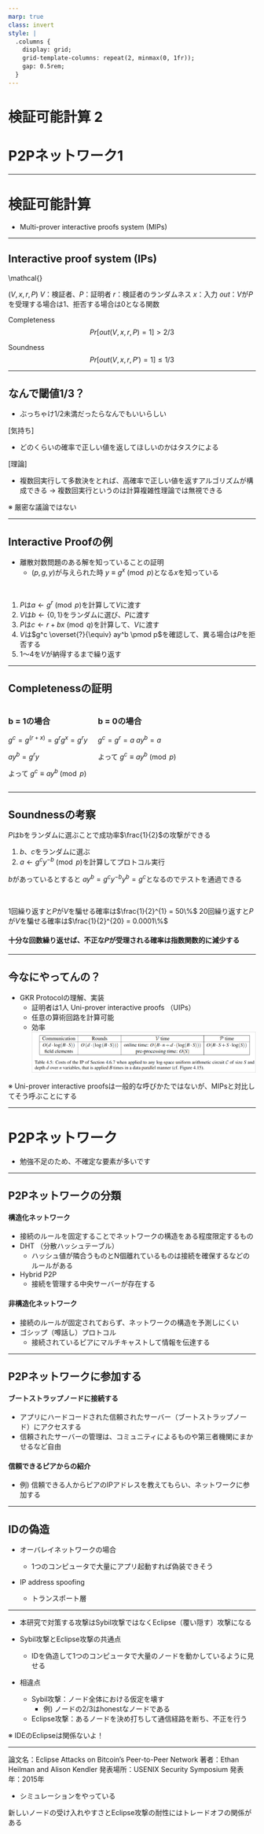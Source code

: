 ```yaml
---
marp: true
class: invert
style: |
  .columns {
    display: grid;
    grid-template-columns: repeat(2, minmax(0, 1fr));
    gap: 0.5rem;
  }
---
```


# 検証可能計算 2
# P2Pネットワーク1

---

# 検証可能計算
- Multi-prover interactive proofs system (MIPs)

---

## Interactive proof system (IPs)
\mathcal{}

$(V, x, r, P)$
$V$：検証者、$P$：証明者
$r$：検証者のランダムネス
$x$：入力
$out$：$V$が$P$を受理する場合は1、拒否する場合は0となる関数

Completeness
$$
    Pr[out(V, x, r, P) = 1] > 2 / 3
$$

Soundness
$$
    Pr[out(V, x, r, P') = 1] \leq 1 / 3
$$


---

## なんで閾値1/3？

- ぶっちゃけ1/2未満だったらなんでもいいらしい

[気持ち]
- どのくらいの確率で正しい値を返してほしいのかはタスクによる

[理論]
- 複数回実行して多数決をとれば、高確率で正しい値を返すアルゴリズムが構成できる
    → 複数回実行というのは計算複雑性理論では無視できる

※ 厳密な議論ではない

---

## Interactive Proofの例

- 離散対数問題のある解を知っていることの証明
    - $(p,g,y)$が与えられた時 $y \equiv g^x \pmod p$となる$x$を知っている

<br>

1. $P$は$a \leftarrow g^r \pmod p$を計算して$V$に渡す
2. $V$は$b \leftarrow \{0, 1\}$をランダムに選び、$P$に渡す
3. $P$は$c \leftarrow r+bx \pmod q$を計算して、$V$に渡す
4. $V$は$g^c \overset{?}{\equiv} ay^b \pmod p$を確認して、異る場合は$P$を拒否する
5. 1～4を$V$が納得するまで繰り返す

---

## Completenessの証明

<div class="columns">
<div>

### b = 1の場合

$g^c = g^{(r+x)} = g^rg^x = g^ry$

$ay^b = g^ry$

よって
$g^c \equiv ay^b \pmod p$

</div>
<div>

### b = 0の場合

$g^c = g^r = a$
$ay^b = a$

よって
$g^c \equiv ay^b \pmod p$

</div>
</div>

---

## Soundnessの考察

$P$はbをランダムに選ぶことで成功率$\frac{1}{2}$の攻撃ができる
1. $b$、$c$をランダムに選ぶ
2. $a \leftarrow g^cy^{-b} \pmod p$を計算してプロトコル実行

$b$があっているとすると $ay^b = g^cy^{-b}y^b = g^c$となるのでテストを通過できる

<br>

1回繰り返すと$P$が$V$を騙せる確率は$\frac{1}{2}^{1} = 50\%$
20回繰り返すと$P$が$V$を騙せる確率は$\frac{1}{2}^{20} = 0.0001\%$

#### 十分な回数繰り返せば、不正な$P$が受理される確率は指数関数的に減少する

---

## 今なにやってんの？
- GKR Protocolの理解、実装
    - 証明者は1人 Uni-prover interactive proofs （UIPs）
    - 任意の算術回路を計算可能
    - 効率
![](../../img/gkp_protocol.png)

※  Uni-prover interactive proofsは一般的な呼びかたではないが、MIPsと対比してそう呼ぶことにする

---

# P2Pネットワーク

- 勉強不足のため、不確定な要素が多いです

---

## P2Pネットワークの分類

#### 構造化ネットワーク
- 接続のルールを固定することでネットワークの構造をある程度限定するもの
- DHT （分散ハッシュテーブル）
    - ハッシュ値が隣合うものとN個離れているものは接続を確保するなどのルールがある
- Hybrid P2P
    - 接続を管理する中央サーバーが存在する

#### 非構造化ネットワーク
- 接続のルールが固定されておらず、ネットワークの構造を予測しにくい
- ゴシップ（噂話し）プロトコル
    - 接続されているピアにマルチキャストして情報を伝達する

---

## P2Pネットワークに参加する

#### ブートストラップノードに接続する
- アプリにハードコードされた信頼されたサーバー（ブートストラップノード）にアクセスする
- 信頼されたサーバーの管理は、コミュニティによるものや第三者機関にまかせるなど自由

#### 信頼できるピアからの紹介
- 例) 信頼できる人からピアのIPアドレスを教えてもらい、ネットワークに参加する

---

## IDの偽造

- オーバレイネットワークの場合
    - 1つのコンピュータで大量にアプリ起動すれば偽装できそう

- IP address spoofing
    - トランスポート層

---

- 本研究で対策する攻撃はSybil攻撃ではなくEclipse（覆い隠す）攻撃になる
- Sybil攻撃とEclipse攻撃の共通点
    - IDを偽造して1つのコンピュータで大量のノードを動かしているように見せる

- 相違点
    - Sybil攻撃：ノード全体における仮定を壊す
        - 例) ノードの2/3はhonestなノードである
    - Eclipse攻撃：あるノードを決め打ちして通信経路を断ち、不正を行う

※ IDEのEclipseは関係ないよ！

---

論文名：Eclipse Attacks on Bitcoin’s Peer-to-Peer Network
著者：Ethan Heilman and Alison Kendler
発表場所：USENIX Security Symposium
発表年：2015年

- シミュレーションをやっている

新しいノードの受け入れやすさとEclipse攻撃の耐性にはトレードオフの関係がある
